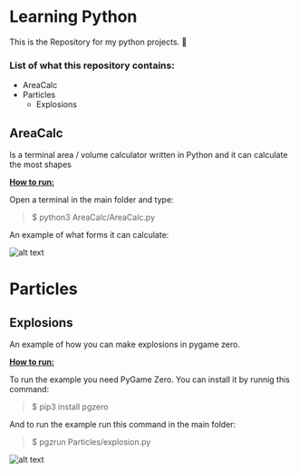 # Learning Python

This is the Repository for my python projects. 🤪

### List of what this repository contains:

* AreaCalc
* Particles
    * Explosions

## AreaCalc
Is a terminal area / volume calculator written in Python and it can calculate the most shapes

<u> **How to run:** </u>

Open a terminal in the main folder and type:
>$ python3 AreaCalc/AreaCalc.py

An example of what forms it can calculate:

![alt text](https://i.imgur.com/7RR9V3Z.png "")


# Particles

## Explosions

An example of how you can make explosions in pygame zero.

<u> **How to run:** </u>

To run the example you need PyGame Zero. You can install it by runnig this command:
>$ pip3 install pgzero

And to run the example run this command in the main folder:
>$ pgzrun Particles/explosion.py 

![alt text](https://i.imgur.com/ca4Bk41.png)